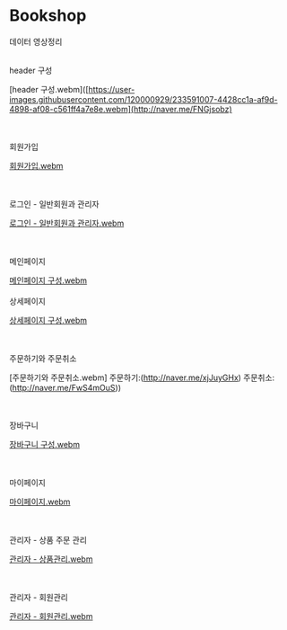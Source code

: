 # Bookshop
데이터 영상정리<br><br>


 header 구성
 
 [header 구성.webm]([https://user-images.githubusercontent.com/120000929/233591007-4428cc1a-af9d-4898-af08-c561ff4a7e8e.webm](http://naver.me/FNGjsobz)
 
 <br><br>회원가입
 
 [회원가입.webm](http://naver.me/FsqEiNsw)
 
 <br><br>로그인 - 일반회원과 관리자
 
 [로그인 - 일반회원과 관리자.webm](http://naver.me/GvdUt67m)
 
 <br><br>메인페이지
 
 [메인페이지 구성.webm](http://naver.me/5SyR05uC)
 <br><br>상세페이지
 
[상세페이지 구성.webm](http://naver.me/FcuZWyZP)

<br><br>주문하기와 주문취소

[주문하기와 주문취소.webm]
주문하기:(http://naver.me/xjJuyGHx)
주문취소:(http://naver.me/FwS4mOuS))

<br><br>장바구니

[장바구니 구성.webm](http://naver.me/5CrD2Ha4)

<br><br>마이페이지

[마이페이지.webm](http://naver.me/F8bqIqx3)

<br><br>관리자 - 상품 주문 관리

[관리자 - 상품관리.webm](http://naver.me/FvF3I3r2)

<br><br>관리자 - 회원관리

[관리자 - 회원관리.webm](http://naver.me/xvtWeRx4)



 
